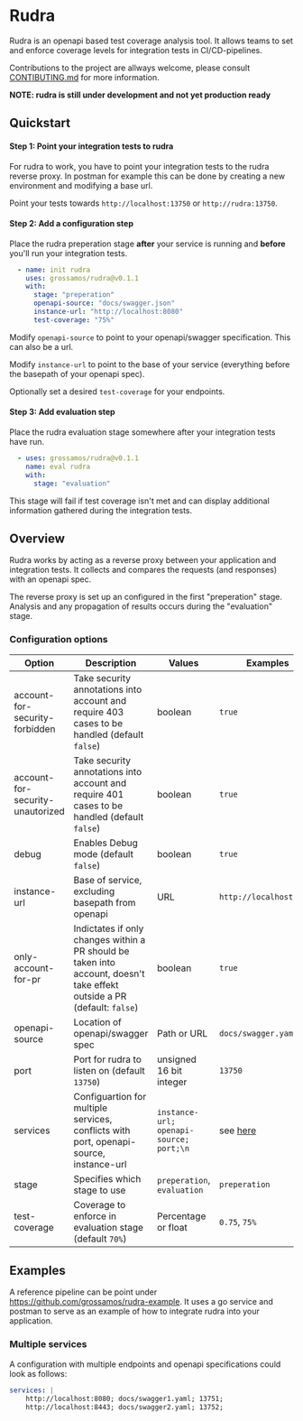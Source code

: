 # Rudra
Rudra is an openapi based test coverage analysis tool.
It allows teams to set and enforce coverage levels for integration tests in CI/CD-pipelines.

Contributions to the project are allways welcome, please consult [CONTIBUTING.md](./CONTRIBUTING.md) for more information.

**NOTE: rudra is still under development and not yet production ready**

## Quickstart
#### Step 1: Point your integration tests to rudra
For rudra to work, you have to point your integration tests to the rudra reverse proxy.
In postman for example this can be done by creating a new environment and modifying a base url.

Point your tests towards `http://localhost:13750` or `http://rudra:13750`.

#### Step 2: Add a configuration step
Place the rudra preperation stage **after** your service is running and **before** you'll run your integration tests.

```yaml
  - name: init rudra
    uses: grossamos/rudra@v0.1.1
    with:
      stage: "preperation"
      openapi-source: "docs/swagger.json"
      instance-url: "http://localhost:8080"
      test-coverage: "75%"
```

Modify `openapi-source` to point to your openapi/swagger specification. This can also be a url.

Modify `instance-url` to point to the base of your service (everything before the basepath of your openapi spec).

Optionally set a desired `test-coverage` for your endpoints.

#### Step 3: Add evaluation step
Place the rudra evaluation stage somewhere after your integration tests have run.

```yaml
  - uses: grossamos/rudra@v0.1.1
    name: eval rudra
    with:
      stage: "evaluation"
```
This stage will fail if test coverage isn't met and can display additional information gathered during the integration tests.

## Overview
Rudra works by acting as a reverse proxy between your application and integration tests.
It collects and compares the requests (and responses) with an openapi spec.

The reverse proxy is set up an configured in the first "preperation" stage.
Analysis and any propagation of results occurs during the "evaluation" stage.

### Configuration options
Option                           | Description | Values | Examples
---------------------------------|-------------|--------|---------
account-for-security-forbidden   | Take security annotations into account and require 403 cases to be handled (default `false`) | boolean | `true`
account-for-security-unautorized | Take security annotations into account and require 401 cases to be handled (default `false`) | boolean | `true`
debug                            | Enables Debug mode (default `false`) | boolean | `true`
instance-url                     | Base of service, excluding basepath from openapi | URL | `http://localhost:8080`
only-account-for-pr              | Indictates if only changes within a PR should be taken into account, doesn't take effekt outside a PR (default: `false`) | boolean | `true`
openapi-source                   | Location of openapi/swagger spec | Path or URL | `docs/swagger.yaml`
port                             | Port for rudra to listen on (default `13750`) | unsigned 16 bit integer | `13750`
services                         | Configuartion for multiple services, conflicts with port, openapi-source, instance-url | `instance-url; openapi-source; port;\n` | see [here](#multiple-services)
stage                            | Specifies which stage to use | `preperation`, `evaluation` | `preperation`
test-coverage                    | Coverage to enforce in evaluation stage (default `70%`) | Percentage or float | `0.75`, `75%`

## Examples
A reference pipeline can be point under <https://github.com/grossamos/rudra-example>.
It uses a go service and postman to serve as an example of how to integrate rudra into your application.

### Multiple services
A configuration with multiple endpoints and openapi specifications could look as follows:
```yaml
services: |
    http://localhost:8080; docs/swagger1.yaml; 13751;
    http://localhost:8443; docs/swagger2.yaml; 13752;
```

